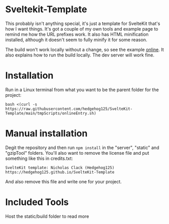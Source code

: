 # Sveltekit-Template
This probably isn't anything special, it's just a template for SvelteKit that's how I want things. It's got a couple of my own tools and example page to remind me how the URL prefixes work. It also has HTML minification installed, although it doesn't seem to fully minify it for some reason.

The build won't work locally without a change, so see the example [online](https://hedgehog125.github.io/SvelteKit-Template). It also explains how to run the build locally. The dev server will work fine.

# Installation
Run in a Linux terminal from what you want to be the parent folder for the project:

```
bash <(curl -s https://raw.githubusercontent.com/hedgehog125/SvelteKit-Template/main/tmpScripts/onlineEntry.sh)
```

# Manual installation
Degit the repository and then run `npm install` in the "server", "static" and "gzipTool" folders. You'll also want to remove the license file and put something like this in credits.txt:

```
SvelteKit template: Nicholas Clack (Hedgehog125) https://hedgehog125.github.io/SvelteKit-Template
```

And also remove this file and write one for your project.

# Included Tools
Host the static/build folder to read more
